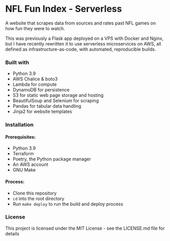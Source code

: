 # NFL Fun Index - Serverless

A website that scrapes data from sources and rates past NFL games on how fun they were to watch.

This was previously a Flask app deployed on a VPS with Docker and Nginx, but I have recently rewritten it to use serverless microservices on AWS, all defined as infrastructure-as-code, with automated, reproducible builds.

### Built with

- Python 3.9
- AWS Chalice & boto3
- Lambda for compute
- DynamoDB for persistence
- S3 for static web page storage and hosting
- BeautifulSoup and Selenium for scraping
- Pandas for tabular data handling
- Jinja2 for website templates

### Installation

#### Prerequisites:
- Python 3.9
- Terraform
- Poetry, the Python package manager
- An AWS account
- GNU Make

#### Process:
* Clone this repository
* `cd` into the root directory
* Run `make deploy` to run the build and deploy process

### License

This project is licensed under the MIT License - see the LICENSE.md file for details
